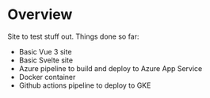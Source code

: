 # Overview
Site to test stuff out. Things done so far:
- Basic Vue 3 site
- Basic Svelte site
- Azure pipeline to build and deploy to Azure App Service
- Docker container
- Github actions pipeline to deploy to GKE
